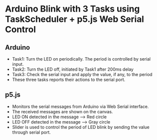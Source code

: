 # Arduino Blink with 3 Tasks using TaskScheduler + p5.js Web Serial Control

## Arduino
- Task1: Turn the LED on periodically. The period is controlled by serial input.
- Task2: Turn the LED off, initiated by Task1 after 200ms delay
- Task3: Check the serial input and apply the value, if any, to the period
- These three tasks reports their actions to the serial port.

## p5.js
- Monitors the serial messages from Arduino via Web Serial interface.
- The received messages are shown on the canvas.
- LED ON detected in the message --> Red circle
- LED OFF detected in the message --> Gray circle
- Slider is used to control the period of LED blink by sending the value through serial port.
